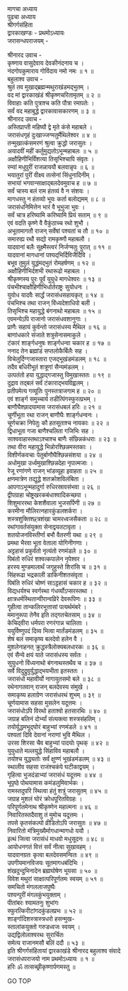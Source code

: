 मागचा अध्याय  
पुढचा अध्याय  
श्रीगर्गसंहिता  
द्वारकाखण्डः - प्रथमोऽध्यायः  
जरासन्धपराजयम् -  
  
श्रीनारद उवाच -  
कृष्णाय वासुदेवाय देवकीनंदनाय च ।  
नंदगोपकुमाराय गोविंदाय नमो नमः ॥ १ ॥  
बहुलाश्व उवाच -  
श्रुतं तव मुखाद्ब्रह्मन्मथुराखंडमद्‌भुतम् ।  
वद मां द्वारकाखंडं श्रीकृष्णचरितामृतम् ॥ २ ॥  
विवाहाः कति पुत्राश्च कति पौत्रा रमापतेः ।  
सर्वं वद महाबुद्धे द्वारकावासकारणम् ॥ ३ ॥  
श्रीनारद उवाच -  
अस्तिप्राप्ती महिष्यौ द्वे मृते कंसे महाबले ।  
जरासंधगृहं दुःखाज्जग्मतुर्मैथिलेश्वर ॥ ४ ॥  
तन्मुखात्कंसमरणं श्रुत्वा क्रुद्धो जरासुतः ।  
अयादवीं महीं कर्तुमुद्यतोऽभून्महाबलः ॥ ५ ॥  
अक्षौहिणीभिर्विंशत्या तिसृभिश्चापि संवृतः ।  
रम्यां मधुपुरीं राजन्नाययौ बलवान्नृपः ॥ ६ ॥  
भयातुरां पुरीं वीक्ष्य तत्सेनां सिंधुनादिनीम् ।  
सभायां भगवान्साक्षाद्‌बलदेवमुवाच ह ॥ ७ ॥  
सर्वं चास्य बलं राम हंतव्यं वै न संशयः ।  
मागधस्तु न हंतव्यो भूयः कर्ता बलोद्यमम् ॥ ८ ॥  
जरासंधनिमित्तेन भारं वै भूभुजा भुवः ।  
सर्वं चात्र हरिष्यामि करिष्यामि प्रियं सताम् ॥ ९ ॥  
एवं वदति कृष्णे वै वैकुंठाच्च रथो शुभौ ।  
अभूतामागतौ राजन् सर्वेषां पश्यतां च तौ ॥ १० ॥  
समारुह्य रथौ सद्यो रामकृष्णौ महाबलौ ।  
यादवानां बलैः सूक्ष्मैस्त्वरं निर्जग्मतुः पुरात् ॥ ११ ॥  
यादवानां मागधानां पश्यद्‌भिर्दिविजैर्दिवि ।  
बभूव तुमुलं युद्धंमद्‌भुतं रोमहर्षणम् ॥ १२ ॥  
अक्षौहिणीभिर्दशभी रथारूढो महाबलः ।  
श्रीकृष्णस्य पुरः पूर्वं युयुधे मागधेश्वरः ॥ १३ ॥  
पंचभीश्चाक्षौहिणीभिर्धार्तराष्ट्रः सुयोधनः ।  
युयोध यादवैः सार्द्धं जरासंधसहायकृत् ॥ १४ ॥  
पंचभिश्च तथा राजन् विंध्यदेशाधिपो बली ।  
तिसृभिश्च महायुद्धे बंगनाथो महाबलः ॥ १५ ॥  
एवमन्येऽपि राजानो जरासंधवशानुगाः ।  
प्राणैः सहायं कुर्वन्तो जरासंधस्य मैथिल ॥ १६ ॥  
बाणांधकारे संजाते शत्रुसेनासमाकुले ।  
टंकारं शार्ङ्गधनुषः शार्ङ्गधन्वा चकार ह ॥ १७ ॥  
ननाद तेन ब्रह्मांडं सप्तलोकैर्बिलैः सह ।  
विचेलुर्दिग्गजास्तारा एजद्भूखंडमंडलम् ॥ १८ ॥  
तदैव बधिरीभूतं शत्रूणां सैन्यमंडलम् ।  
उत्पतंतो हया युद्धाद्‌गजास्तु विमुखास्ततः ॥ १९ ॥  
दुद्राव तद्‌बलं सर्वं टंकाराद्‌भयविह्वलम् ।  
प्रतीपमेत्य गव्यूतिः पुनस्तत्राजगाम ह ॥ २० ॥  
एवं शार्ङ्ग समुच्चार्य तडीत्पिंगस्फुरत्प्रभम् ।  
बाणौघैश्छादयामास जरासंधबलं हरिः ॥ २१ ॥  
चूर्णीभूता रथा राजन् बाणौघैः शार्ङ्गधन्वनः ।  
चूर्णचक्रा निपेतुः कौ हतसूताश्च नायकाः ॥ २२ ॥  
द्विधाभूता गजा बाणैश्चलिता गजिभिः सह ।  
साश्ववाहास्तथाऽश्चाश्च बाणैः संछिन्नकंधराः ॥ २३ ॥  
तथा वीरा महायुद्धे भिन्नोरश्छिन्नमस्तकाः ।  
विशीर्णकवचाः पेतुर्बाणौघैश्छिन्नसंशया ॥ २४ ॥  
अधोमुखा उर्ध्वमुखाश्छिन्नदेहा नृपात्मजाः ।  
रेजू रणांगणे राजन् भांडव्यूहा इवाहता ॥ २५ ॥  
क्षणमात्रेण तद्युद्धे शतक्रोशविलंबिता ।  
आपगाऽभून्महादुर्गा रुधिरस्रावसंभवा ॥ २६ ॥  
द्वीपग्राहा चोष्ट्रखरकबंधाश्वादिकच्छपा ।  
शिशुमाररथा केशशैवाला भुजसर्पिणी ॥ २७ ॥  
करमीना मौलिरत्नहारकुंडलशर्करा ।  
शस्त्रशुक्तिश्छ्त्रशंखा चामरध्वजसैकता ॥ २८ ॥  
रथांगावर्तसंयुक्ता सेनाद्वयतटावृता ।  
शतयोजनविस्तीर्णा बभौ वैतरणी यथा ॥ २९ ॥  
प्रमथा भैरवा भूता वेताला योगिनीगणाः ।  
अट्टहासं प्रकुर्वंतो नृत्यंतो रणमंडले ॥ ३० ॥  
पिबंतो रुधिरं शश्वत्कपालेन नृपेश्वर ।  
हरस्य मुण्डमालार्थं जगृहुस्ते शिरांसि च ॥ ३१ ॥  
सिंहरूढा भद्रकाली डाकिनीशतसंवृता ।  
पिबंति रुधिरं चोष्णं साऽट्टहासं चकार ह ॥ ३२ ॥  
विद्यधर्यश्च स्वर्गस्था गंधर्व्योऽप्सरस्तथा ।  
क्षात्रधर्मस्थितान्वीरान्वव्रिरे देवरूपिणः ॥ ३३ ॥  
गॄहीत्वा तान्कलिरभूत्तासां पत्यर्थमंबरे ।  
ममानुरूपा तेनैव इति तद्गतचेतसाम् ॥ ३४ ॥  
केचिद्‌वीरा धर्मपरा रणरंगान्न चालिताः ।  
ययुर्विष्णुपदं दिव्य भित्वा मार्तंडमंडलम् ॥ ३५ ॥  
शेषं बलं समाकृष्य बलदेवो हलेन वै ।  
मुशलेनाहनत् क्रुद्धस्त्रैलोक्यबलधारकः ॥ ३६ ॥  
एवं सैन्ये क्षयं याते जरासंधस्य सर्वतः ।  
सुयुधनो विंध्यनाथो बंगनाथस्तथैव च ॥ ३७ ॥  
सर्वे विदुद्रुवुर्युद्धाद्‌भयभीता इतस्ततः ।  
जरासंधो महावीर्यो नागायुतसमो बले ॥ ३८ ॥  
रथेनागतवान् राजन् बलदेवस्य संमुखे ।  
समाकृष्य हलाग्रेण जरासंधरथं शुभम् ॥ ३९ ॥  
चूर्णयामास सहसा मुसलेन यदूत्तमः ।  
जरासंधोऽपि विरथो हताश्वो हतसारथिः ॥ ४० ॥  
जग्राह बलिनं दोर्भ्यां संत्यक्त्वा शस्त्रसंहतिम् ।  
तयोर्युद्धमभूद्‌घोरं बाहुभ्यां रणमंडले ॥ ४१ ॥  
पश्यतां दिवि देवानां नराणां भुवि मैथिल ।  
उरसा शिरसा चैव बाहुभ्यां पादयोः पृथक् ॥ ४२ ॥  
युयुधाते मल्लयुद्धे सिंहाविव महाबलौ ।  
तयोश्च युद्ध्यतोः सर्वं क्षुण्णं भूखंडमंडलम् ॥ ४३ ॥  
स्थालीव सहसा राजंश्चकंपे घटीकाद्वयम् ।  
गृहित्वा भुजदंडाभ्यां जरासंधं यदूत्तमः ॥ ४४ ॥  
भूपृष्ठे पोथयामास कमंडलुमिवार्भकः ।  
रामस्तदुपरि स्थित्वा हंतुं शत्रुं जरासुतम् ॥ ४५ ॥  
जग्राह मुशलं घोरं क्रोधपूरितविग्रहः ।  
परिपूर्णतमेनाथ श्रीकृष्णेन महात्मना ॥ ४६ ॥  
निवारितस्तदैवाशु तं मुमोच यदूत्तमः ।  
तपसे कृतसंकल्पो व्रीडितोऽपि जरासुतः ॥ ४७ ॥  
निवारितो मंत्रिमुख्यैर्मागधान्मागधो ययौ ।  
इत्थं जित्वा जरासंधं माधवो मधुसूदनः ॥ ४८ ॥  
आयोधनगतं वित्तं सर्वं नीत्वा सुखावहम् ।  
यादवानग्रतः कृत्वा बलदेवसमन्वितः ॥ ४९ ॥  
उपगीयमानविजयः सूतमागधबंदिभिः ।  
शंखदुन्दुभिनादेन ब्रह्मघोषेण भूयसा ॥ ५० ॥  
विवेश मथुरां साक्षात्परिपूर्णतमः स्वयम् ॥ ५१ ॥  
समचितो मंगललाजपुष्पैः  
     पश्यन्पुरीं मंगलकुंभयुक्ताम् ।  
पीतांबरः श्यामतनुः शुभांगः  
     स्फुरत्किरीटांगदकुंडलप्रभः ॥ ५२ ॥  
शार्ङ्गादिशस्त्रास्त्रधरो हसन्मुख-  
     स्तालांकयुक्तो गरुडध्वजः स्वयम् ।  
उद्यद्विलोलाश्वरथः सुरार्चितः  
     समेत्य राजानमसौ बलिं ददौ ॥ ५३ ॥  
इति श्रीगर्गसंहितायां द्वारकाखंडे श्रीनारद बहुलाश्व संवादे  
जरासंधपराजयो नाम प्रथमोऽध्यायः ॥ १ ॥  
हरिः ॐ तत्सच्छ्रीकृष्णार्पणमस्तु ॥  
  
GO TOP
